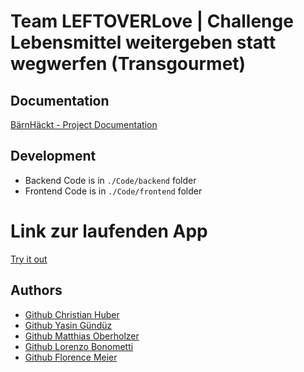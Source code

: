 # Team LEFTOVERLove | Challenge Lebensmittel weitergeben statt wegwerfen (Transgourmet)

## Documentation

[BärnHäckt - Project Documentation](./Documentation/technical_documentation.md)


## Development

- Backend Code is in `./Code/backend` folder
- Frontend Code is in `./Code/frontend` folder

# Link zur laufenden App
[Try it out](https://leftoverlove.xn--gsps-noa.li/tabs/map "unsere app")


## Authors
- [Github Christian Huber](https://github.com/jarheadcore)
- [Github Yasin Gündüz](https://github.com/yguenduez)
- [Github Matthias Oberholzer](https://github.com/githubUser3454321)
- [Github Lorenzo Bonometti](https://github.com/Poisonlocket)
- [Github Florence Meier](https://github.com/Tamalera)
